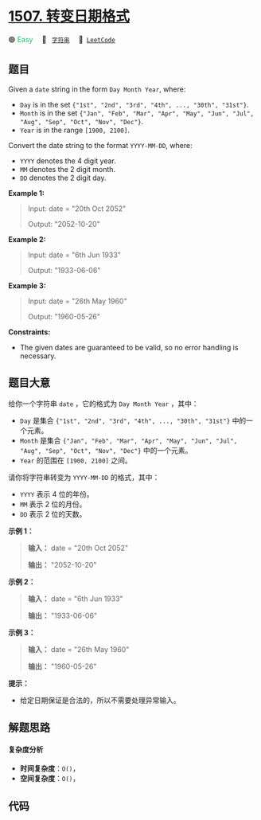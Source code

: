 # [1507. 转变日期格式](https://leetcode.com/problems/reformat-date)

🟢 <font color=#15bd66>Easy</font>&emsp; 🔖&ensp; [`字符串`](/leetcode/outline/tag/string.md)&emsp; 🔗&ensp;[`LeetCode`](https://leetcode.com/problems/reformat-date)


## 题目

Given a `date` string in the form `Day Month Year`, where:

  * `Day` is in the set `{"1st", "2nd", "3rd", "4th", ..., "30th", "31st"}`.
  * `Month` is in the set `{"Jan", "Feb", "Mar", "Apr", "May", "Jun", "Jul", "Aug", "Sep", "Oct", "Nov", "Dec"}`.
  * `Year` is in the range `[1900, 2100]`.

Convert the date string to the format `YYYY-MM-DD`, where:

  * `YYYY` denotes the 4 digit year.
  * `MM` denotes the 2 digit month.
  * `DD` denotes the 2 digit day.



**Example 1:**

> Input: date = "20th Oct 2052"
> 
> Output: "2052-10-20"

**Example 2:**

> Input: date = "6th Jun 1933"
> 
> Output: "1933-06-06"

**Example 3:**

> Input: date = "26th May 1960"
> 
> Output: "1960-05-26"

**Constraints:**

  * The given dates are guaranteed to be valid, so no error handling is necessary.


## 题目大意

给你一个字符串 `date` ，它的格式为 `Day Month Year` ，其中：

  * `Day` 是集合 `{"1st", "2nd", "3rd", "4th", ..., "30th", "31st"}` 中的一个元素。
  * `Month` 是集合 `{"Jan", "Feb", "Mar", "Apr", "May", "Jun", "Jul", "Aug", "Sep", "Oct", "Nov", "Dec"}` 中的一个元素。
  * `Year` 的范围在 ​`[1900, 2100]` 之间。

请你将字符串转变为 `YYYY-MM-DD` 的格式，其中：

  * `YYYY` 表示 4 位的年份。
  * `MM` 表示 2 位的月份。
  * `DD` 表示 2 位的天数。



**示例 1：**

> 
> 
> 
> 
> 
> **输入：** date = "20th Oct 2052"
> 
> **输出：** "2052-10-20"
> 
> 

**示例 2：**

> 
> 
> 
> 
> 
> **输入：** date = "6th Jun 1933"
> 
> **输出：** "1933-06-06"
> 
> 

**示例 3：**

> 
> 
> 
> 
> 
> **输入：** date = "26th May 1960"
> 
> **输出：** "1960-05-26"
> 
> 



**提示：**

  * 给定日期保证是合法的，所以不需要处理异常输入。


## 解题思路

#### 复杂度分析

- **时间复杂度**：`O()`，
- **空间复杂度**：`O()`，

## 代码

```javascript

```